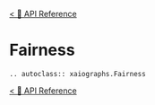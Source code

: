 [< 💎 API Reference](api_reference/api_reference)

# Fairness

```{eval-rst}
.. autoclass:: xaiographs.Fairness
```

[< 💎 API Reference](api_reference/api_reference)